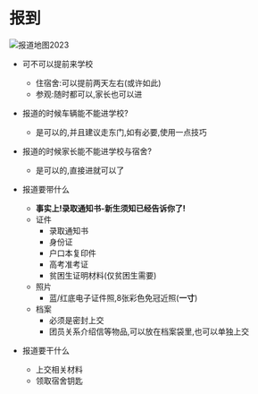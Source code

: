 # 报到

![报道地图2023](/新生不得不尝的知识/image/报道地图2023.jpg)

- 可不可以提前来学校
  - 住宿舍:可以提前两天左右(或许如此)
  - 参观:随时都可以,家长也可以进

- 报道的时候车辆能不能进学校?
  - 是可以的,并且建议走东门,如有必要,使用一点技巧  
- 报道的时候家长能不能进学校与宿舍?
  - 是可以的,直接进就可以了

- 报道要带什么
  - **事实上!录取通知书-新生须知已经告诉你了!**
  - 证件
    - 录取通知书
    - 身份证
    - 户口本复印件
    - 高考准考证
    - 贫困生证明材料(仅贫困生需要)
  - 照片
    - 蓝/红底电子证件照,8张彩色免冠近照(**一寸**)
  - 档案
    - 必须是密封上交
    - 团员关系介绍信等物品,可以放在档案袋里,也可以单独上交
- 报道要干什么
  - 上交相关材料
  - 领取宿舍钥匙